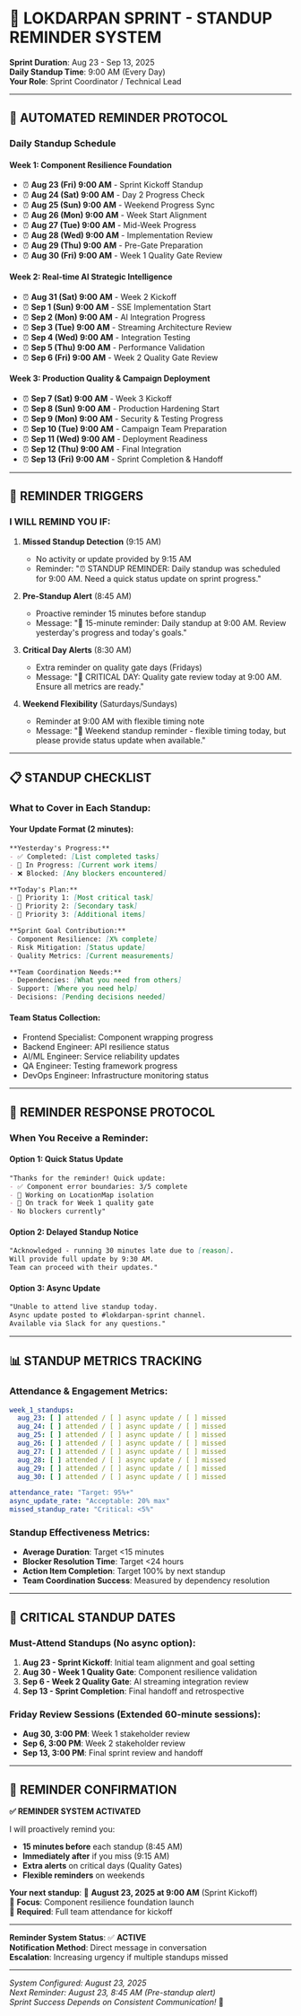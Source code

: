 # 📢 LOKDARPAN SPRINT - STANDUP REMINDER SYSTEM

**Sprint Duration**: Aug 23 - Sep 13, 2025  
**Daily Standup Time**: 9:00 AM (Every Day)  
**Your Role**: Sprint Coordinator / Technical Lead

---

## 🔔 AUTOMATED REMINDER PROTOCOL

### **Daily Standup Schedule**

#### **Week 1: Component Resilience Foundation**
- ⏰ **Aug 23 (Fri) 9:00 AM** - Sprint Kickoff Standup
- ⏰ **Aug 24 (Sat) 9:00 AM** - Day 2 Progress Check
- ⏰ **Aug 25 (Sun) 9:00 AM** - Weekend Progress Sync
- ⏰ **Aug 26 (Mon) 9:00 AM** - Week Start Alignment
- ⏰ **Aug 27 (Tue) 9:00 AM** - Mid-Week Progress
- ⏰ **Aug 28 (Wed) 9:00 AM** - Implementation Review
- ⏰ **Aug 29 (Thu) 9:00 AM** - Pre-Gate Preparation
- ⏰ **Aug 30 (Fri) 9:00 AM** - Week 1 Quality Gate Review

#### **Week 2: Real-time AI Strategic Intelligence**
- ⏰ **Aug 31 (Sat) 9:00 AM** - Week 2 Kickoff
- ⏰ **Sep 1 (Sun) 9:00 AM** - SSE Implementation Start
- ⏰ **Sep 2 (Mon) 9:00 AM** - AI Integration Progress
- ⏰ **Sep 3 (Tue) 9:00 AM** - Streaming Architecture Review
- ⏰ **Sep 4 (Wed) 9:00 AM** - Integration Testing
- ⏰ **Sep 5 (Thu) 9:00 AM** - Performance Validation
- ⏰ **Sep 6 (Fri) 9:00 AM** - Week 2 Quality Gate Review

#### **Week 3: Production Quality & Campaign Deployment**
- ⏰ **Sep 7 (Sat) 9:00 AM** - Week 3 Kickoff
- ⏰ **Sep 8 (Sun) 9:00 AM** - Production Hardening Start
- ⏰ **Sep 9 (Mon) 9:00 AM** - Security & Testing Progress
- ⏰ **Sep 10 (Tue) 9:00 AM** - Campaign Team Preparation
- ⏰ **Sep 11 (Wed) 9:00 AM** - Deployment Readiness
- ⏰ **Sep 12 (Thu) 9:00 AM** - Final Integration
- ⏰ **Sep 13 (Fri) 9:00 AM** - Sprint Completion & Handoff

---

## 🚨 REMINDER TRIGGERS

### **I WILL REMIND YOU IF:**

1. **Missed Standup Detection** (9:15 AM)
   - No activity or update provided by 9:15 AM
   - Reminder: "⏰ STANDUP REMINDER: Daily standup was scheduled for 9:00 AM. Need a quick status update on sprint progress."

2. **Pre-Standup Alert** (8:45 AM)
   - Proactive reminder 15 minutes before standup
   - Message: "📢 15-minute reminder: Daily standup at 9:00 AM. Review yesterday's progress and today's goals."

3. **Critical Day Alerts** (8:30 AM)
   - Extra reminder on quality gate days (Fridays)
   - Message: "🎯 CRITICAL DAY: Quality gate review today at 9:00 AM. Ensure all metrics are ready."

4. **Weekend Flexibility** (Saturdays/Sundays)
   - Reminder at 9:00 AM with flexible timing note
   - Message: "📅 Weekend standup reminder - flexible timing today, but please provide status update when available."

---

## 📋 STANDUP CHECKLIST

### **What to Cover in Each Standup:**

#### **Your Update Format** (2 minutes):
```markdown
**Yesterday's Progress:**
- ✅ Completed: [List completed tasks]
- 🔄 In Progress: [Current work items]
- ❌ Blocked: [Any blockers encountered]

**Today's Plan:**
- 🎯 Priority 1: [Most critical task]
- 📌 Priority 2: [Secondary task]
- 📝 Priority 3: [Additional items]

**Sprint Goal Contribution:**
- Component Resilience: [X% complete]
- Risk Mitigation: [Status update]
- Quality Metrics: [Current measurements]

**Team Coordination Needs:**
- Dependencies: [What you need from others]
- Support: [Where you need help]
- Decisions: [Pending decisions needed]
```

#### **Team Status Collection**:
- Frontend Specialist: Component wrapping progress
- Backend Engineer: API resilience status
- AI/ML Engineer: Service reliability updates
- QA Engineer: Testing framework progress
- DevOps Engineer: Infrastructure monitoring status

---

## 🔄 REMINDER RESPONSE PROTOCOL

### **When You Receive a Reminder:**

#### **Option 1: Quick Status Update**
```markdown
"Thanks for the reminder! Quick update:
- ✅ Component error boundaries: 3/5 complete
- 🔄 Working on LocationMap isolation
- 🎯 On track for Week 1 quality gate
- No blockers currently"
```

#### **Option 2: Delayed Standup Notice**
```markdown
"Acknowledged - running 30 minutes late due to [reason].
Will provide full update by 9:30 AM.
Team can proceed with their updates."
```

#### **Option 3: Async Update**
```markdown
"Unable to attend live standup today.
Async update posted to #lokdarpan-sprint channel.
Available via Slack for any questions."
```

---

## 📊 STANDUP METRICS TRACKING

### **Attendance & Engagement Metrics**:
```yaml
week_1_standups:
  aug_23: [ ] attended / [ ] async update / [ ] missed
  aug_24: [ ] attended / [ ] async update / [ ] missed
  aug_25: [ ] attended / [ ] async update / [ ] missed
  aug_26: [ ] attended / [ ] async update / [ ] missed
  aug_27: [ ] attended / [ ] async update / [ ] missed
  aug_28: [ ] attended / [ ] async update / [ ] missed
  aug_29: [ ] attended / [ ] async update / [ ] missed
  aug_30: [ ] attended / [ ] async update / [ ] missed

attendance_rate: "Target: 95%+"
async_update_rate: "Acceptable: 20% max"
missed_standup_rate: "Critical: <5%"
```

### **Standup Effectiveness Metrics**:
- **Average Duration**: Target <15 minutes
- **Blocker Resolution Time**: Target <24 hours
- **Action Item Completion**: Target 100% by next standup
- **Team Coordination Success**: Measured by dependency resolution

---

## 🎯 CRITICAL STANDUP DATES

### **Must-Attend Standups** (No async option):

1. **Aug 23 - Sprint Kickoff**: Initial team alignment and goal setting
2. **Aug 30 - Week 1 Quality Gate**: Component resilience validation
3. **Sep 6 - Week 2 Quality Gate**: AI streaming integration review
4. **Sep 13 - Sprint Completion**: Final handoff and retrospective

### **Friday Review Sessions** (Extended 60-minute sessions):
- **Aug 30, 3:00 PM**: Week 1 stakeholder review
- **Sep 6, 3:00 PM**: Week 2 stakeholder review
- **Sep 13, 3:00 PM**: Final sprint review and handoff

---

## 🔔 REMINDER CONFIRMATION

**✅ REMINDER SYSTEM ACTIVATED**

I will proactively remind you:
- **15 minutes before** each standup (8:45 AM)
- **Immediately after** if you miss (9:15 AM)
- **Extra alerts** on critical days (Quality Gates)
- **Flexible reminders** on weekends

**Your next standup**: 
📅 **August 23, 2025 at 9:00 AM** (Sprint Kickoff)  
🎯 **Focus**: Component resilience foundation launch  
👥 **Required**: Full team attendance for kickoff  

---

**Reminder System Status**: ✅ **ACTIVE**  
**Notification Method**: Direct message in conversation  
**Escalation**: Increasing urgency if multiple standups missed  

---

*System Configured: August 23, 2025*  
*Next Reminder: August 23, 8:45 AM (Pre-standup alert)*  
*Sprint Success Depends on Consistent Communication!* 🚀
